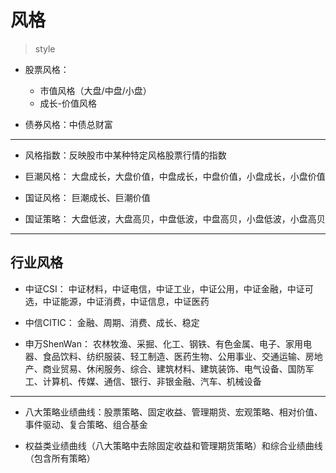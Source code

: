 # 风格
> style

- 股票风格：
    - 市值风格（大盘/中盘/小盘）
    - 成长-价值风格


- 债券风格：中债总财富



---

- 风格指数：反映股市中某种特定风格股票行情的指数

- 巨潮风格：
大盘成长，大盘价值，中盘成长，中盘价值，小盘成长，小盘价值

- 国证风格：
巨潮成长、巨潮价值

- 国证策略：
大盘低波，大盘高贝，中盘低波，中盘高贝，小盘低波，小盘高贝


---

## 行业风格

- 中证CSI：
中证材料，中证电信，中证工业，中证公用，中证金融，中证可选，中证能源，中证消费，中证信息，中证医药


- 中信CITIC：
金融、周期、消费、成长、稳定


- 申万ShenWan：
农林牧渔、采掘、化工、钢铁、有色金属、电子、家用电器、食品饮料、纺织服装、轻工制造、医药生物、公用事业、交通运输、房地产、商业贸易、休闲服务、综合、建筑材料、建筑装饰、电气设备、国防军工、计算机、传媒、通信、银行、非银金融、汽车、机械设备



---


- 八大策略业绩曲线：股票策略、固定收益、管理期货、宏观策略、相对价值、事件驱动、复合策略、组合基金

- 权益类业绩曲线（八大策略中去除固定收益和管理期货策略）和综合业绩曲线（包含所有策略）
